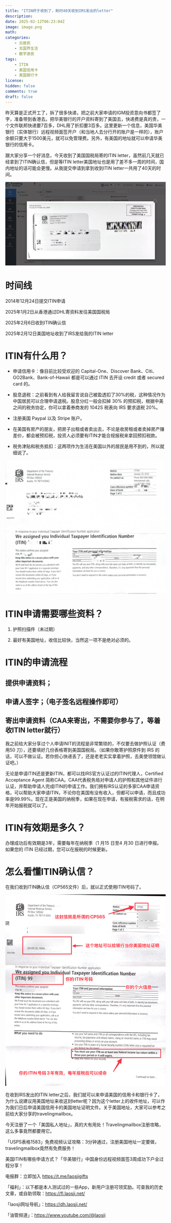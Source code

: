 ```yaml
---
title: "ITIN终于收到了，耗时40天收到IRS发出的letter"
description: 
date: 2025-02-12T06:23:04Z
image: image.png
math: 
categories:
    - 云居民
    - 无国界生活
    - 数字游民
tags:
    - ITIN
    - 美国信用卡
    - 美国银行卡
license: 
hidden: false
comments: true
draft: false
---
```


昨天算是正式开工了，拆了很多快递，把之前大家申请的IGM投资意向书都签了字，准备带到香港去。把华美银行的开户资料寄到了美国去，快递费是真的贵，一个文件联邦快递要7百多，DHL用了折扣要3百多。这里更新一个信息，美国华美银行（实体银行）远程视频面签开户（和当地人去分行开的账户是一样的），账户余额只要大于1500美元，就可以免管理费。另外，有美国的地址就可以申请华美银行的信用卡。

跟大家分享一个好消息，今天收到了美国国税局寄的ITIN letter，虽然前几天就已经拿到了ITIN确认信，但是等ITIN letter美国地址也是用了差不多一周的时间，国内地址的话可能会更慢。从我提交申请到拿到收到ITIN letter一共用了40天的时间。

![alt text](image.png)

# 时间线
2014年12月24日提交ITIN申请

2025年1月2日从香港通过DHL寄资料发往美国国税局

2025年2月6日收到ITIN确认信

2025年2月12日美国地址收到了IRS发给我的ITIN letter



# ITIN有什么用？
- 申请信用卡：像目前比较受欢迎的 Capital-One、Discover Bank、Citi、GO2Bank、Bank-of-Hawaii 都是可以通过 ITIN 去开设 credit 或者 secured card 的。

- 股息退税：之前看到有人给我留言说自己被盈透扣了30%的税，这种情况作为中国居民可以合理申请退税。股息分红一般会扣掉 30% 的预扣税，根据中美之间的税务协定，你可以拿着券商发的 1042S 税表向 IRS 要求退税 20%。

- 注册美国 Paypal 以及 Stripe 账户。

- 在美国有房产的朋友，把房子出租或者卖出去，不论是收房租或者卖掉房产赚差价，都会被预扣税，投资人必须要有ITIN才能合规报税来拿回预扣税款。

- 税务津贴和税务抵扣：这两项作为生活在美国以外的居民是用不到的，所以就细说了。

![alt text](image-1.png)

# ITIN申请需要哪些资料？
1. 护照扫描件（未过期）

2. 最好有美国地址，收信比较快，当然这一项不是绝对必须的。



# ITIN的申请流程
## 提供申请资料；

## 申请人签字；（电子签名远程操作即可）

## 寄出申请资料（CAA来寄出，不需要你参与了，等着收ITIN letter就行）

我之前给大家分享过个人申请INIT的流程是非常繁琐的，不仅要去做护照认证（费用50 刀），还要填好几份表格寄到美国国税局。（如果你敢寄护照原件到 IRS 的话，可以不做认证。若你担心快递丢了，还是老老实实拿着护照，去美使领馆做认证吧。）

无论是申请ITIN还是更新ITIN，都可以找IRS官方认证过的ITIN代理人，Certified Acceptance Agent 简称CAA。CAA代表税务局对申请人的护照和其他证件进行认证，并帮助申请人完成ITIN的申请工作。我们拥有IRS认证的多家CAA申请资格，可以帮助大家申请ITIN，不论你在美国有没有收入，但都可以申请，而且成功率是99.99%。现在正是美国的纳税季，如果在现在申请，有报税需求的话，在明年开始报税就可以了。



# ITIN有效期是多久？
办理成功后有效期是3年，需要每年在纳税季（1 月15 日至4 月30 日进行申报。如果您的 ITIN 已经过期，您可以在报税的时候更新。

# 怎么看懂ITIN确认信？

在我们收到ITIN确认信（CP565文件）后，就以正式使用ITIN号码了。

![alt text](image-2.png)

在收到IRS发出的ITIN letter之后，我们就可以来申请美国的信用卡和银行卡了，为什么说建议用美国地址来收这封letter呢？因为这个letter上的收件地址，可以作为我们日后申请美国信用卡的美国地址证明文件。关于美国地址，大家可以参考之前给大家分享的travelingmailbox。

今天注册了一个「美国私人地址」，真的大有用处！Travelingmailbox注册攻略，这么多事竟然都要用它。

「USPS表格1583」免费视频认证攻略：3分钟通过，注册美国地址一定要做，travelingmailbox竟然有免费服务！

美国ITIN有哪些申请方式？「华美银行」中国身份远程视频面签3周成功下户全过程分享！



电报群：立即加入  https://t.me/laosjigifts



「福利」：以下都是本人测试过的一些App，新用户注册可领奖励。可查我的历史文章，或自助领取：https://fl.laosji.net/

「laosji网址导航」：https://dh.laosji.net/

「油管频道」：https://www.youtube.com/@laosji





